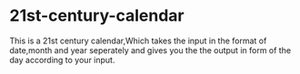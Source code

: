 # 21st-century-calendar
This is a 21st century calendar,Which takes the input in the format of date,month and year seperately and gives you the the output in form of the day according to your input. 
